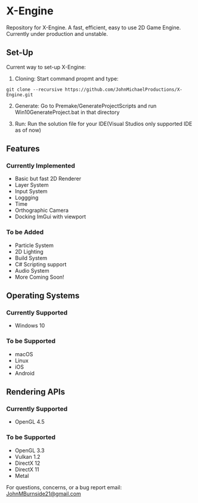 # X-Engine
Repository for X-Engine. A fast, efficient, easy to use 2D Game Engine. Currently under production and unstable.

## Set-Up
Current way to set-up X-Engine:

1. Cloning: Start command propmt and type:
```
git clone --recursive https://github.com/JohnMichaelProductions/X-Engine.git
```

2. Generate: Go to Premake/GenerateProjectScripts and run Win10GenerateProject.bat in that directory

3. Run: Run the solution file for your IDE(Visual Studios only supported IDE as of now)

## Features

### Currently Implemented

* Basic but fast 2D Renderer
* Layer System
* Input System
* Loggging
* Time
* Orthographic Camera
* Docking ImGui with viewport

### To be Added

+ Particle System
+ 2D Lighting
+ Build System
+ C# Scripting support
+ Audio System
+ More Coming Soon!

## Operating Systems

### Currently Supported

* Windows 10

### To be Supported

+ macOS
+ Linux
+ iOS
+ Android

## Rendering APIs

### Currently Supported

* OpenGL 4.5

### To be Supported

+ OpenGL 3.3
+ Vulkan 1.2
+ DirectX 12
+ DirectX 11
+ Metal

For questions, concerns, or a bug report email: JohnMBurnside21@gmail.com
